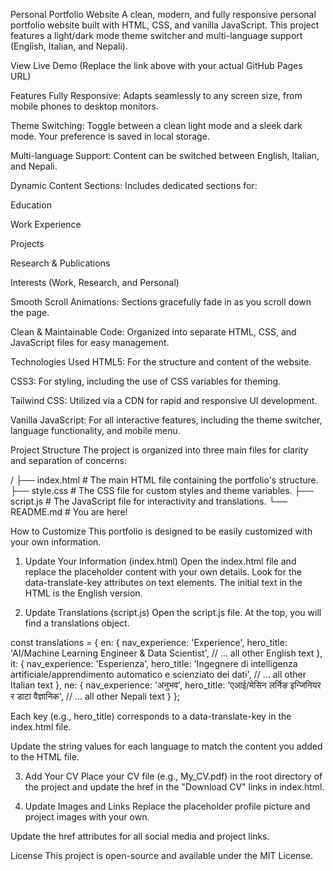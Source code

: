 Personal Portfolio Website
A clean, modern, and fully responsive personal portfolio website built with HTML, CSS, and vanilla JavaScript. This project features a light/dark mode theme switcher and multi-language support (English, Italian, and Nepali).

View Live Demo
(Replace the link above with your actual GitHub Pages URL)

Features
Fully Responsive: Adapts seamlessly to any screen size, from mobile phones to desktop monitors.

Theme Switching: Toggle between a clean light mode and a sleek dark mode. Your preference is saved in local storage.

Multi-language Support: Content can be switched between English, Italian, and Nepali.

Dynamic Content Sections: Includes dedicated sections for:

Education

Work Experience

Projects

Research & Publications

Interests (Work, Research, and Personal)

Smooth Scroll Animations: Sections gracefully fade in as you scroll down the page.

Clean & Maintainable Code: Organized into separate HTML, CSS, and JavaScript files for easy management.

Technologies Used
HTML5: For the structure and content of the website.

CSS3: For styling, including the use of CSS variables for theming.

Tailwind CSS: Utilized via a CDN for rapid and responsive UI development.

Vanilla JavaScript: For all interactive features, including the theme switcher, language functionality, and mobile menu.

Project Structure
The project is organized into three main files for clarity and separation of concerns:

/
├── index.html      # The main HTML file containing the portfolio's structure.
├── style.css       # The CSS file for custom styles and theme variables.
├── script.js       # The JavaScript file for interactivity and translations.
└── README.md       # You are here!

How to Customize
This portfolio is designed to be easily customized with your own information.

1. Update Your Information (index.html)
Open the index.html file and replace the placeholder content with your own details. Look for the data-translate-key attributes on text elements. The initial text in the HTML is the English version.

2. Update Translations (script.js)
Open the script.js file. At the top, you will find a translations object.

const translations = {
    en: {
        nav_experience: 'Experience',
        hero_title: 'AI/Machine Learning Engineer & Data Scientist',
        // ... all other English text
    },
    it: {
        nav_experience: 'Esperienza',
        hero_title: 'Ingegnere di intelligenza artificiale/apprendimento automatico e scienziato dei dati',
        // ... all other Italian text
    },
    ne: {
        nav_experience: 'अनुभव',
        hero_title: 'एआई/मेसिन लर्निङ इन्जिनियर र डाटा वैज्ञानिक',
        // ... all other Nepali text
    }
};

Each key (e.g., hero_title) corresponds to a data-translate-key in the index.html file.

Update the string values for each language to match the content you added to the HTML file.

3. Add Your CV
Place your CV file (e.g., My_CV.pdf) in the root directory of the project and update the href in the "Download CV" links in index.html.

4. Update Images and Links
Replace the placeholder profile picture and project images with your own.

Update the href attributes for all social media and project links.

License
This project is open-source and available under the MIT License.
